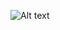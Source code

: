 ![Alt text](https://spotify-recently-played-readme.vercel.app/api?user=n07kq12ynyv1et6v8apd7nyjo&count={3})
